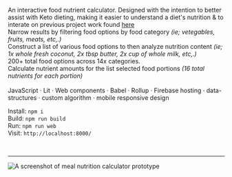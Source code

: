 An interactive food nutrient calculator. Designed with the intention to better assist with Keto dieting, making it easier to understand a diet's nutrition & to interate on previous project work found [here](https://github.com/boshimoto/food-nutrient-graph) <br/>
Narrow results by filtering food options by food category *(ie; vetegables, fruits, meats, etc,.)*<br/> 
Construct a list of various food options to then analyze nutrition content *(ie; 1x whole fresh coconut, 2x tbsp butter, 2x cup of whole milk, etc,.)*<br/> 
200+ total food options across 14x categories.<br/> 
Calculate nutrient amounts for the list selected food portions *(16 total nutrients for each portion)* <br/>
<br/>
JavaScript · Lit · Web components · Babel · Rollup · Firebase hosting · data-structures · custom algorithm · mobile responsive design <br/>

Install: ```npm i```<br/>
Build: ```npm run build```<br/>
Run: ```npm run web```<br/>
Visit: ```http://localhost:8000/```<br/>

<br/><hr/>

<img src="../../blob/main/bodyboon-ss.png" alt="A screenshot of meal nutrition calculator prototype" />
